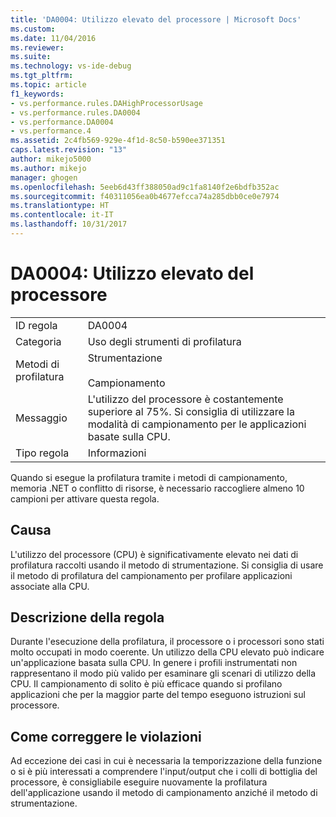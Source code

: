 ```yaml
---
title: 'DA0004: Utilizzo elevato del processore | Microsoft Docs'
ms.custom: 
ms.date: 11/04/2016
ms.reviewer: 
ms.suite: 
ms.technology: vs-ide-debug
ms.tgt_pltfrm: 
ms.topic: article
f1_keywords:
- vs.performance.rules.DAHighProcessorUsage
- vs.performance.rules.DA0004
- vs.performance.DA0004
- vs.performance.4
ms.assetid: 2c4fb569-929e-4f1d-8c50-b590ee371351
caps.latest.revision: "13"
author: mikejo5000
ms.author: mikejo
manager: ghogen
ms.openlocfilehash: 5eeb6d43ff388050ad9c1fa8140f2e6bdfb352ac
ms.sourcegitcommit: f40311056ea0b4677efcca74a285dbb0ce0e7974
ms.translationtype: HT
ms.contentlocale: it-IT
ms.lasthandoff: 10/31/2017
---
```

# <a name="da0004-high-processor-usage"></a>DA0004: Utilizzo elevato del processore
|||  
|-|-|  
|ID regola|DA0004|  
|Categoria|Uso degli strumenti di profilatura|  
|Metodi di profilatura|Strumentazione<br /><br /> Campionamento|  
|Messaggio|L'utilizzo del processore è costantemente superiore al 75%. Si consiglia di utilizzare la modalità di campionamento per le applicazioni basate sulla CPU.|  
|Tipo regola|Informazioni|  
  
 Quando si esegue la profilatura tramite i metodi di campionamento, memoria .NET o conflitto di risorse, è necessario raccogliere almeno 10 campioni per attivare questa regola.  
  
## <a name="cause"></a>Causa  
 L'utilizzo del processore (CPU) è significativamente elevato nei dati di profilatura raccolti usando il metodo di strumentazione. Si consiglia di usare il metodo di profilatura del campionamento per profilare applicazioni associate alla CPU.  
  
## <a name="rule-description"></a>Descrizione della regola  
 Durante l'esecuzione della profilatura, il processore o i processori sono stati molto occupati in modo coerente. Un utilizzo della CPU elevato può indicare un'applicazione basata sulla CPU. In genere i profili instrumentati non rappresentano il modo più valido per esaminare gli scenari di utilizzo della CPU. Il campionamento di solito è più efficace quando si profilano applicazioni che per la maggior parte del tempo eseguono istruzioni sul processore.  
  
## <a name="how-to-fix-violations"></a>Come correggere le violazioni  
 Ad eccezione dei casi in cui è necessaria la temporizzazione della funzione o si è più interessati a comprendere l'input/output che i colli di bottiglia del processore, è consigliabile eseguire nuovamente la profilatura dell'applicazione usando il metodo di campionamento anziché il metodo di strumentazione.
